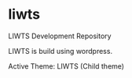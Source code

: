 # liwts
LIWTS Development Repository

LIWTS is build using wordpress.

Active Theme: LIWTS (Child theme)
